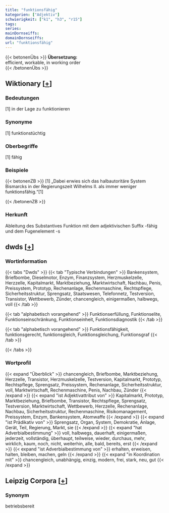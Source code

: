 ```yaml
---
title: "funktionsfähig"
kategorien: ["Adjektiv"]
schwierigkeit: ["k1", "h3", "r15"]
tags:
series:
mainDornseiffs:
domainDornseiffs:
url: "funktionsfähig"
---
```


{{< betonenÜbs >}}
**Übersetzung:**  
efficient, workable, in working order  
{{< /betonenÜbs >}}

## Wiktionary [[+](https://de.wiktionary.org/wiki/funktionsfähig)]

### Bedeutungen
[1] in der Lage zu funktionieren  

### Synonyme
[1] funktionstüchtig  

### Oberbegriffe
[1] fähig  

### Beispiele
{{< betonenZB >}}
[1] „Dabei erwies sich das halbautoritäre System Bismarcks in der Regierungszeit Wilhelms II. als immer weniger funktionsfähig.“[1]  

{{< /betonenZB >}}
### Herkunft
Ableitung des Substantives Funktion mit dem adjektivischen Suffix -fähig und dem Fugenelement -s  



## dwds [[+](https://www.dwds.de/wb/funktionsfähig)]

### Wortinformation
{{< tabs "Dwds" >}}
{{< tab "Typische Verbindungen" >}}
Bankensystem, Briefbombe, Dieselmotor, Enzym, Finanzsystem, Herzmuskelzelle, Herzzelle, Kapitalmarkt, Marktbeziehung, Marktwirtschaft, Nachbau, Penis, Preissystem, Prototyp, Rechenanlage, Rechenmaschine, Rechtspflege, Sicherheitsstruktur, Sprengsatz, Staatswesen, Telefonnetz, Testversion, Transistor, Wettbewerb, Zünder, chancengleich, einigermaßen, halbwegs, voll
{{< /tab >}}

{{< tab "alphabetisch vorangehend" >}}
Funktionserfüllung, Funktionselite, Funktionseinschränkung, Funktionseinheit, Funktionsdiagnostik
{{< /tab >}}

{{< tab "alphabetisch vorangehend" >}}
Funktionsfähigkeit, funktionsgerecht, funktionsgleich, Funktionsgleichung, Funktionsgraf
{{< /tab >}}

{{< /tabs >}}

### Wortprofil
{{< expand "Überblick" >}} chancengleich, Briefbombe, Marktbeziehung, Herzzelle, Transistor, Herzmuskelzelle, Testversion, Kapitalmarkt, Prototyp, Rechtspflege, Sprengsatz, Preissystem, Rechenanlage, Sicherheitsstruktur, voll, Marktwirtschaft, Rechenmaschine, Penis, Nachbau, Zünder {{< /expand >}}
{{< expand "ist Adjektivattribut von" >}} Kapitalmarkt, Prototyp, Marktbeziehung, Briefbombe, Transistor, Rechtspflege, Sprengsatz, Testversion, Marktwirtschaft, Wettbewerb, Herzzelle, Rechenanlage, Nachbau, Sicherheitsstruktur, Rechenmaschine, Risikomanagement, Preissystem, Enzym, Bankensystem, Atomwaffe {{< /expand >}}
{{< expand "ist Prädikativ von" >}} Sprengsatz, Organ, System, Demokratie, Anlage, Gerät, Teil, Regierung, Markt, sie {{< /expand >}}
{{< expand "hat Adverbialbestimmung" >}} voll, halbwegs, dauerhaft, einigermaßen, jederzeit, vollständig, überhaupt, teilweise, wieder, durchaus, mehr, wirklich, kaum, noch, nicht, weiterhin, alle, bald, bereits, erst {{< /expand >}}
{{< expand "ist Adverbialbestimmung von" >}} erhalten, erweisen, halten, bleiben, machen, geln {{< /expand >}}
{{< expand "in Koordination mit" >}} chancengleich, unabhängig, einzig, modern, frei, stark, neu, gut {{< /expand >}}

## Leipzig Corpora [[+](https://corpora.uni-leipzig.de/en/res?word=funktionsfähig&corpusId=deu_newscrawl-public_2018)]


### Synonym
betriebsbereit

